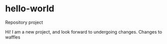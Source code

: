 # hello-world
Repository project

Hi! I am a new project, and look forward to undergoing changes. 
Changes to waffles
